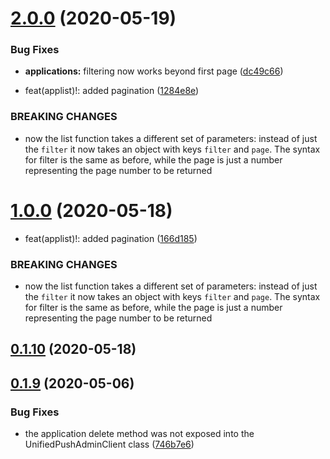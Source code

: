 # [2.0.0](https://github.com/aerogear/unifiedpush-admin-client/compare/1.0.0...2.0.0) (2020-05-19)


### Bug Fixes

* **applications:** filtering now works beyond first page ([dc49c66](https://github.com/aerogear/unifiedpush-admin-client/commit/dc49c66d3fc5c45069f43de4388725644bfde13e))


* feat(applist)!: added pagination ([1284e8e](https://github.com/aerogear/unifiedpush-admin-client/commit/1284e8ec9421c4faf52bded158fe22a3f928cf55))


### BREAKING CHANGES

* now the list function takes a different set of parameters: instead of just the `filter` it now takes an object with keys `filter` and `page`. The syntax for
filter is the same as before, while the page is just a number representing the page number to be returned



# [1.0.0](https://github.com/aerogear/unifiedpush-admin-client/compare/0.1.10...1.0.0) (2020-05-18)


* feat(applist)!: added pagination ([166d185](https://github.com/aerogear/unifiedpush-admin-client/commit/166d185e50e8efab56cf7ac04f55a253ce71c14a))


### BREAKING CHANGES

* now the list function takes a different set of parameters: instead of just the `filter` it now takes an object with keys `filter` and `page`. The syntax for
filter is the same as before, while the page is just a number representing the page number to be returned



## [0.1.10](https://github.com/aerogear/unifiedpush-admin-client/compare/0.1.9...0.1.10) (2020-05-18)



## [0.1.9](https://github.com/aerogear/unifiedpush-admin-client/compare/0.1.8...0.1.9) (2020-05-06)


### Bug Fixes

* the application delete method was not exposed into the UnifiedPushAdminClient class ([746b7e6](https://github.com/aerogear/unifiedpush-admin-client/commit/746b7e69840ddb9539c434d3a4fce46e1257fe9d))



